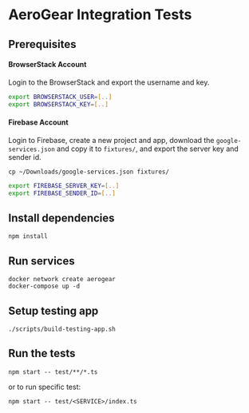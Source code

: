 # AeroGear Integration Tests

## Prerequisites

#### BrowserStack Account

Login to the BrowserStack and export the username and key.

```bash
export BROWSERSTACK_USER=[..]
export BROWSERSTACK_KEY=[..]
```

#### Firebase Account

Login to Firebase, create a new project and app, download the `google-services.json` and copy it to `fixtures/`, and export the server key and sender id.

```
cp ~/Downloads/google-services.json fixtures/
```

```bash
export FIREBASE_SERVER_KEY=[..]
export FIREBASE_SENDER_ID=[..]
```

## Install dependencies 

```
npm install
```

## Run services

```
docker network create aerogear
docker-compose up -d
```

## Setup testing app

```
./scripts/build-testing-app.sh
```

## Run the tests

```
npm start -- test/**/*.ts
```

or to run specific test:

```
npm start -- test/<SERVICE>/index.ts
```
